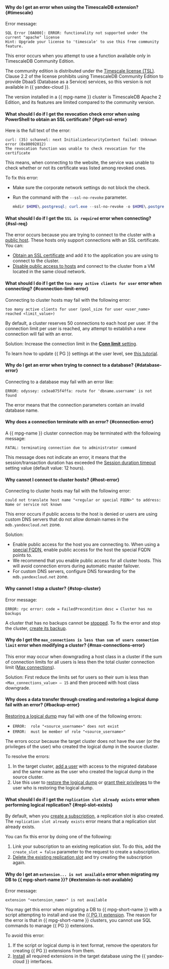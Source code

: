 #### Why do I get an error when using the TimescaleDB extension? {#timescale}

Error message:

```text
SQL Error [0A000]: ERROR: functionality not supported under the current "apache" license
Hint: Upgrade your license to 'timescale' to use this free community feature.
```

This error occurs when you attempt to use a function available only in TimescaleDB Community Edition.

The community edition is distributed under the [Timescale license (TSL)](https://www.timescale.com/legal/licenses). Clause 2.2 of the license prohibits using TimescaleDB Community Edition to provide DbaaS (Database as a Service) services, so this version is not available in {{ yandex-cloud }}.

The version installed in a {{ mpg-name }} cluster is TimescaleDB Apache 2 Edition, and its features are limited compared to the community version.

#### What should I do if I get the revocation check error when using PowerShell to obtain an SSL certificate? {#get-ssl-error}

Here is the full text of the error:

```text
curl: (35) schannel: next InitializeSecurityContext failed: Unknown error (0x80092012)
The revocation function was unable to check revocation for the certificate
```

This means, when connecting to the website, the service was unable to check whether or not its certificate was listed among revoked ones.

To fix this error:

* Make sure the corporate network settings do not block the check.
* Run the command with the `--ssl-no-revoke` parameter.

    ```powershell
    mkdir $HOME\.postgresql; curl.exe --ssl-no-revoke -o $HOME\.postgresql\root.crt {{ crt-web-path }}
    ```

#### What should I do if I get the `SSL is required` error when connecting? {#ssl-req}

The error occurs because you are trying to connect to the cluster with a [public host](../../managed-postgresql/concepts/network.md#public-access-to-a-host). These hosts only support connections with an SSL certificate. You can:

* [Obtain an SSL certificate](../../managed-postgresql/operations/connect.md#get-ssl-cert) and add it to the application you are using to connect to the cluster.
* [Disable public access to hosts](../../managed-postgresql/operations/hosts.md#update) and connect to the cluster from a VM located in the same cloud network.

#### What should I do if I get the `too many active clients for user` error when connecting? {#connection-limit-error}

Connecting to cluster hosts may fail with the following error:

```text
too many active clients for user (pool_size for user <user_name> reached <limit_value>)
```

By default, a cluster reserves 50 connections to each host per user. If the connection limit per user is reached, any attempt to establish a new connection will fail with an error.

Solution: Increase the connection limit in the [**Conn limit** setting](../../managed-postgresql/concepts/settings-list.md#setting-conn-limit).

To learn how to update {{ PG }} settings at the user level, see [this tutorial](../../managed-postgresql/operations/cluster-users.md#update-settings).

#### Why do I get an error when trying to connect to a database? {#database-error}

Connecting to a database may fail with an error like:

```text
ERROR: odyssey: ce3ea075f4ffa: route for 'dbname.username' is not found
```

The error means that the connection parameters contain an invalid database name.

#### Why does a connection terminate with an error? {#connection-error}

A {{ mpg-name }} cluster connection may be terminated with the following message:

```text
FATAL: terminating connection due to administrator command
```

This message does not indicate an error, it means that the session/transaction duration has exceeded the [Session duration timeout](../../managed-postgresql/concepts/settings-list.md#setting-session-duration-timeout) setting value (default value: 12 hours).

#### Why cannot I connect to cluster hosts? {#host-error}

Connecting to cluster hosts may fail with the following error:

```text
could not translate host name "<regular or special FQDN>" to address: Name or service not known
```

This error occurs if public access to the host is denied or users are using custom DNS servers that do not allow domain names in the `mdb.yandexcloud.net` zone.

Solution:

* Enable public access for the host you are connecting to. When using a [special FQDN](../../managed-postgresql/operations/connect.md#special-fqdns), enable public access for the host the special FQDN points to.
* We recommend that you enable public access for all cluster hosts. This will avoid connection errors during automatic master failover.
* For custom DNS servers, configure DNS forwarding for the `mdb.yandexcloud.net` zone.

#### Why cannot I stop a cluster? {#stop-cluster}

Error message:

```text
ERROR: rpc error: code = FailedPrecondition desc = Cluster has no backups
```

A cluster that has no backups cannot be [stopped](../../managed-postgresql/operations/cluster-stop.md#stop-cluster). To fix the error and stop the cluster, [create its backup](../../managed-postgresql/operations/cluster-backups.md#create-backup).

#### Why do I get the `max_connections is less than sum of users connection limit` error when modifying a cluster? {#max-connections-error}

This error may occur when downgrading a host class in a cluster if the sum of connection limits for all users is less then the total cluster connection limit ([Max connections](../../managed-postgresql/concepts/settings-list.md#setting-max-connections)).

Solution: First reduce the limits set for users so their sum is less than `<Max_connections_value> — 15` and then proceed with host class downgrade.

#### Why does a data transfer through creating and restoring a logical dump fail with an error? {#backup-error}

[Restoring a logical dump](../../managed-postgresql/tutorials/data-migration.md#backup) may fail with one of the following errors:

* `ERROR:  role "<source_username>" does not exist`
* `ERROR:  must be member of role "<source_username>"`

The errors occur because the target cluster does not have the user (or the privileges of the user) who created the logical dump in the source cluster.

To resolve the errors:

1. In the target cluster, [add a user](../../managed-postgresql/operations/cluster-users.md#adduser) with access to the migrated database and the same name as the user who created the logical dump in the source cluster.
1. Use this user to [restore the logical dump](../../managed-postgresql/tutorials/data-migration.md#restore) or [grant their privileges](../../managed-postgresql/operations/grant.md#grant-privilege) to the user who is restoring the logical dump.

#### What should I do if I get the `replication slot already exists` error when performing logical replication? {#repl-slot-exists}

By default, when you [create a subscription](../../tutorials/dataplatform/postgresql-data-migration.md#create-publication-subscription), a replication slot is also created. The `replication slot already exists` error means that a replication slot already exists.

You can fix this error by doing one of the following:

1. Link your subscription to an existing replication slot. To do this, add the `create_slot = false` parameter to the request to create a subscription.
1. [Delete the existing replication slot](../../managed-postgresql/operations/replication-slots.md#delete) and try creating the subscription again.

#### Why do I get an `extension... is not available` error when migrating my DB to {{ mpg-short-name }}? {#extension-is-not-available}

Error message:

```text
extension "<extension_name>" is not available
```

You may get this error when migrating a DB to {{ mpg-short-name }} with a script attempting to install and use the [{{ PG }} extension](../../managed-postgresql/operations/extensions/cluster-extensions.md). The reason for the error is that in {{ mpg-short-name }} clusters, you cannot use SQL commands to manage {{ PG }} extensions.

To avoid this error:

1. If the script or logical dump is in text format, remove the operators for creating {{ PG }} extensions from them.
1. [Install](../../managed-postgresql/operations/extensions/cluster-extensions.md#update-extensions) all required extensions in the target database using the {{ yandex-cloud }} interfaces.
